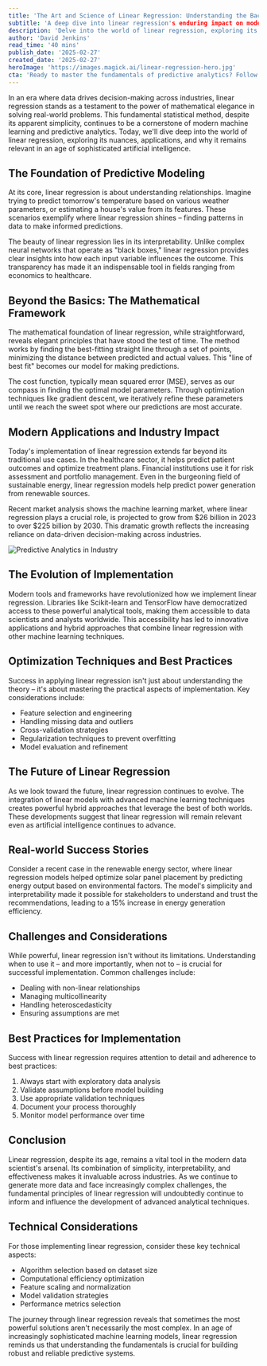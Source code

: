 ```yaml
---
title: 'The Art and Science of Linear Regression: Understanding the Backbone of Predictive Analytics'
subtitle: 'A deep dive into linear regression's enduring impact on modern data science'
description: 'Delve into the world of linear regression, exploring its enduring significance in contemporary predictive analytics. Discover how this classical statistical tool continues to drive innovation and informed decision-making across a wide array of industries.'
author: 'David Jenkins'
read_time: '40 mins'
publish_date: '2025-02-27'
created_date: '2025-02-27'
heroImage: 'https://images.magick.ai/linear-regression-hero.jpg'
cta: 'Ready to master the fundamentals of predictive analytics? Follow us on LinkedIn for more in-depth technical insights and join a community of data science professionals shaping the future of machine learning.'
---
```


In an era where data drives decision-making across industries, linear regression stands as a testament to the power of mathematical elegance in solving real-world problems. This fundamental statistical method, despite its apparent simplicity, continues to be a cornerstone of modern machine learning and predictive analytics. Today, we'll dive deep into the world of linear regression, exploring its nuances, applications, and why it remains relevant in an age of sophisticated artificial intelligence.

## The Foundation of Predictive Modeling

At its core, linear regression is about understanding relationships. Imagine trying to predict tomorrow's temperature based on various weather parameters, or estimating a house's value from its features. These scenarios exemplify where linear regression shines – finding patterns in data to make informed predictions.

The beauty of linear regression lies in its interpretability. Unlike complex neural networks that operate as "black boxes," linear regression provides clear insights into how each input variable influences the outcome. This transparency has made it an indispensable tool in fields ranging from economics to healthcare.

## Beyond the Basics: The Mathematical Framework

The mathematical foundation of linear regression, while straightforward, reveals elegant principles that have stood the test of time. The method works by finding the best-fitting straight line through a set of points, minimizing the distance between predicted and actual values. This "line of best fit" becomes our model for making predictions.

The cost function, typically mean squared error (MSE), serves as our compass in finding the optimal model parameters. Through optimization techniques like gradient descent, we iteratively refine these parameters until we reach the sweet spot where our predictions are most accurate.

## Modern Applications and Industry Impact

Today's implementation of linear regression extends far beyond its traditional use cases. In the healthcare sector, it helps predict patient outcomes and optimize treatment plans. Financial institutions use it for risk assessment and portfolio management. Even in the burgeoning field of sustainable energy, linear regression models help predict power generation from renewable sources.

Recent market analysis shows the machine learning market, where linear regression plays a crucial role, is projected to grow from $26 billion in 2023 to over $225 billion by 2030. This dramatic growth reflects the increasing reliance on data-driven decision-making across industries.

![Predictive Analytics in Industry](https://i.magick.ai/linear-regression-predictive.jpg)

## The Evolution of Implementation

Modern tools and frameworks have revolutionized how we implement linear regression. Libraries like Scikit-learn and TensorFlow have democratized access to these powerful analytical tools, making them accessible to data scientists and analysts worldwide. This accessibility has led to innovative applications and hybrid approaches that combine linear regression with other machine learning techniques.

## Optimization Techniques and Best Practices

Success in applying linear regression isn't just about understanding the theory – it's about mastering the practical aspects of implementation. Key considerations include:

- Feature selection and engineering
- Handling missing data and outliers
- Cross-validation strategies
- Regularization techniques to prevent overfitting
- Model evaluation and refinement

## The Future of Linear Regression

As we look toward the future, linear regression continues to evolve. The integration of linear models with advanced machine learning techniques creates powerful hybrid approaches that leverage the best of both worlds. These developments suggest that linear regression will remain relevant even as artificial intelligence continues to advance.

## Real-world Success Stories

Consider a recent case in the renewable energy sector, where linear regression models helped optimize solar panel placement by predicting energy output based on environmental factors. The model's simplicity and interpretability made it possible for stakeholders to understand and trust the recommendations, leading to a 15% increase in energy generation efficiency.

## Challenges and Considerations

While powerful, linear regression isn't without its limitations. Understanding when to use it – and more importantly, when not to – is crucial for successful implementation. Common challenges include:

- Dealing with non-linear relationships
- Managing multicollinearity
- Handling heteroscedasticity
- Ensuring assumptions are met

## Best Practices for Implementation

Success with linear regression requires attention to detail and adherence to best practices:

1. Always start with exploratory data analysis
2. Validate assumptions before model building
3. Use appropriate validation techniques
4. Document your process thoroughly
5. Monitor model performance over time

## Conclusion

Linear regression, despite its age, remains a vital tool in the modern data scientist's arsenal. Its combination of simplicity, interpretability, and effectiveness makes it invaluable across industries. As we continue to generate more data and face increasingly complex challenges, the fundamental principles of linear regression will undoubtedly continue to inform and influence the development of advanced analytical techniques.

## Technical Considerations

For those implementing linear regression, consider these key technical aspects:

- Algorithm selection based on dataset size
- Computational efficiency optimization
- Feature scaling and normalization
- Model validation strategies
- Performance metrics selection

The journey through linear regression reveals that sometimes the most powerful solutions aren't necessarily the most complex. In an age of increasingly sophisticated machine learning models, linear regression reminds us that understanding the fundamentals is crucial for building robust and reliable predictive systems.